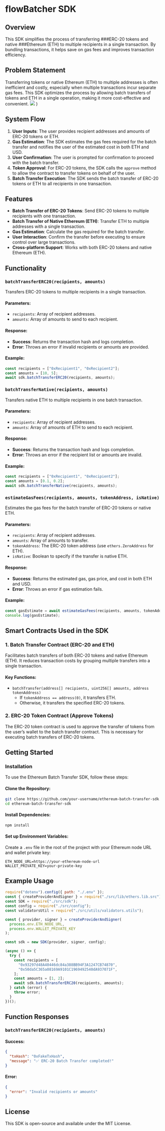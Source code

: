 # flowBatcher SDK

## Overview
This SDK simplifies the process of transferring ###ERC-20 tokens and native ###Ethereum (ETH) to multiple recipients in a single transaction. By bundling transactions, it helps save on gas fees and improves transaction efficiency.

## Problem Statement
Transferring tokens or native Ethereum (ETH) to multiple addresses is often inefficient and costly, especially when multiple transactions incur separate gas fees. This SDK optimizes the process by allowing batch transfers of tokens and ETH in a single operation, making it more cost-effective and convenient.
<img src="/src/images/flowBatcher.png">
)


## System Flow
1. **User Inputs**: The user provides recipient addresses and amounts of ERC-20 tokens or ETH.
2. **Gas Estimation**: The SDK estimates the gas fees required for the batch transfer and notifies the user of the estimated cost in both ETH and USD.
3. **User Confirmation**: The user is prompted for confirmation to proceed with the batch transfer.
4. **Token Approval**: For ERC-20 tokens, the SDK calls the `approve` method to allow the contract to transfer tokens on behalf of the user.
5. **Batch Transfer Execution**: The SDK sends the batch transfer of ERC-20 tokens or ETH to all recipients in one transaction.

## Features
- **Batch Transfer of ERC-20 Tokens**: Send ERC-20 tokens to multiple recipients with one transaction.
- **Batch Transfer of Native Ethereum (ETH)**: Transfer ETH to multiple addresses with a single transaction.
- **Gas Estimation**: Calculate the gas required for the batch transfer.
- **User Interaction**: Confirm the transfer before executing to ensure control over large transactions.
- **Cross-platform Support**: Works with both ERC-20 tokens and native Ethereum (ETH).

## Functionality
### `batchTransferERC20(recipients, amounts)`
Transfers ERC-20 tokens to multiple recipients in a single transaction.

#### Parameters:
- `recipients`: Array of recipient addresses.
- `amounts`: Array of amounts to send to each recipient.

#### Response:
- **Success**: Returns the transaction hash and logs completion.
- **Error**: Throws an error if invalid recipients or amounts are provided.

#### Example:
```javascript
const recipients = ["0xRecipient1", "0xRecipient2"];
const amounts = [10, 5];
await sdk.batchTransferERC20(recipients, amounts);
```

### `batchTransferNative(recipients, amounts)`
Transfers native ETH to multiple recipients in one batch transaction.

#### Parameters:
- `recipients`: Array of recipient addresses.
- `amounts`: Array of amounts of ETH to send to each recipient.

#### Response:
- **Success**: Returns the transaction hash and logs completion.
- **Error**: Throws an error if the recipient list or amounts are invalid.

#### Example:
```javascript
const recipients = ["0xRecipient1", "0xRecipient2"];
const amounts = [0.1, 0.2];
await sdk.batchTransferNative(recipients, amounts);
```

### `estimateGasFees(recipients, amounts, tokenAddress, isNative)`
Estimates the gas fees for the batch transfer of ERC-20 tokens or native ETH.

#### Parameters:
- `recipients`: Array of recipient addresses.
- `amounts`: Array of amounts to transfer.
- `tokenAddress`: The ERC-20 token address (use `ethers.ZeroAddress` for ETH).
- `isNative`: Boolean to specify if the transfer is native ETH.

#### Response:
- **Success**: Returns the estimated gas, gas price, and cost in both ETH and USD.
- **Error**: Throws an error if gas estimation fails.

#### Example:
```javascript
const gasEstimate = await estimateGasFees(recipients, amounts, tokenAddress, true);
console.log(gasEstimate);
```

## Smart Contracts Used in the SDK
### **1. Batch Transfer Contract (ERC-20 and ETH)**
Facilitates batch transfers of both ERC-20 tokens and native Ethereum (ETH). It reduces transaction costs by grouping multiple transfers into a single transaction.

#### **Key Functions:**
- `batchTransfer(address[] recipients, uint256[] amounts, address tokenAddress)`
  - If `tokenAddress == address(0)`, it transfers ETH.
  - Otherwise, it transfers the specified ERC-20 tokens.

### **2. ERC-20 Token Contract (Approve Tokens)**
The ERC-20 token contract is used to approve the transfer of tokens from the user’s wallet to the batch transfer contract. This is necessary for executing batch transfers of ERC-20 tokens.

## Getting Started
### Installation
To use the Ethereum Batch Transfer SDK, follow these steps:

#### **Clone the Repository:**
```bash
git clone https://github.com/your-username/ethereum-batch-transfer-sdk.git
cd ethereum-batch-transfer-sdk
```

#### **Install Dependencies:**
```bash
npm install
```

#### **Set up Environment Variables:**
Create a `.env` file in the root of the project with your Ethereum node URL and wallet private key:
```plaintext
ETH_NODE_URL=https://your-ethereum-node-url
WALLET_PRIVATE_KEY=your-private-key
```

## Example Usage
```javascript
require("dotenv").config({ path: "./.env" });
const { createProviderAndSigner } = require("./src/lib/ethers.lib.src");
const SDK = require("./src/sdk");
const config = require("./src/config");
const validatorsUtil = require("./src/utils/validators.utils");

const { provider, signer } = createProviderAndSigner(
  process.env.ETH_NODE_URL,
  process.env.WALLET_PRIVATE_KEY
);

const sdk = new SDK(provider, signer, config);

(async () => {
  try {
    const recipients = [
      "0x93297d48A40446dc84a388BB94F3A1247CB74870",
      "0x50da5C365a08169A9101C1969492540dA937071F",
    ];
    const amounts = [1, 2];
    await sdk.batchTransferERC20(recipients, amounts);
  } catch (error) {
    throw error;
  }
})();
```

## Function Responses
### `batchTransferERC20(recipients, amounts)`
#### **Success:**
```json
{
  "txHash": "0xFakeTxHash",
  "message": "✅ ERC-20 Batch Transfer completed!"
}
```
#### **Error:**
```json
{
  "error": "Invalid recipients or amounts"
}
```

## License
This SDK is open-source and available under the MIT License.

